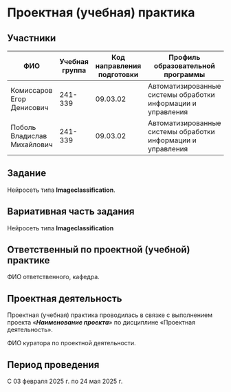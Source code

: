 # Проектная (учебная) практика

## Участники

| ФИО | Учебная группа | Код направления подготовки | Профиль образовательной программы |
|-|-|-|-|
| Комиссаров Егор Денисович |241-339|09.03.02|Автоматизированные системы обработки информации и управления|
| Поболь Владислав Михайлович |241-339|09.03.02|Автоматизированные системы обработки информации и управления|


## Задание

Нейросеть типа **Imageclassification**.

## Вариативная часть задания

Нейросеть типа **Imageclassification**

## Ответственный по проектной (учебной) практике

ФИО ответственного, кафедра.

## Проектная деятельность

Проектная (учебная) практика проводилась в связке с выполнением проекта «***Наименование проекта***» по дисциплине «Проектная деятельность».

ФИО куратора по проектной деятельности.

## Период проведения

С 03 февраля 2025 г. по 24 мая 2025 г.
